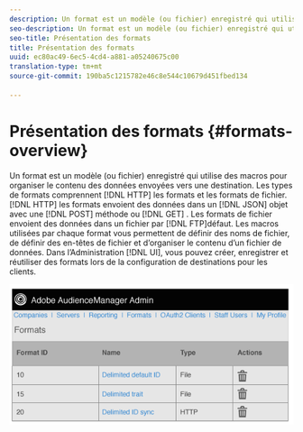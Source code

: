 ```yaml
---
description: Un format est un modèle (ou fichier) enregistré qui utilise des macros pour organiser le contenu des données envoyées vers une destination. Les types de formats comprennent les formats HTTP et les formats de fichiers. Les formats HTTP envoient des données dans un objet JSON avec une méthode POST ou GET. Les formats de fichier envoient des données dans un fichier par FTP. Les macros utilisées par chaque format vous permettent de définir des noms de fichier, de définir des en-têtes de fichier et d’organiser le contenu d’un fichier de données. Dans l’interface utilisateur d’administration, vous pouvez créer, enregistrer et réutiliser des formats lors de la configuration de destinations pour les clients.
seo-description: Un format est un modèle (ou fichier) enregistré qui utilise des macros pour organiser le contenu des données envoyées vers une destination. Les types de formats comprennent les formats HTTP et les formats de fichiers. Les formats HTTP envoient des données dans un objet JSON avec une méthode POST ou GET. Les formats de fichier envoient des données dans un fichier par FTP. Les macros utilisées par chaque format vous permettent de définir des noms de fichier, de définir des en-têtes de fichier et d’organiser le contenu d’un fichier de données. Dans l’interface utilisateur d’administration, vous pouvez créer, enregistrer et réutiliser des formats lors de la configuration de destinations pour les clients.
seo-title: Présentation des formats
title: Présentation des formats
uuid: ec80ac49-6ec5-4cd4-a881-a05240675c00
translation-type: tm+mt
source-git-commit: 190ba5c1215782e46c8e544c10679d451fbed134

---
```



# Présentation des formats {#formats-overview}

Un format est un modèle (ou fichier) enregistré qui utilise des macros pour organiser le contenu des données envoyées vers une destination. Les types de formats comprennent [!DNL HTTP] les formats et les formats de fichier. [!DNL HTTP] les formats envoient des données dans un [!DNL JSON] objet avec une [!DNL POST] méthode ou [!DNL GET] . Les formats de fichier envoient des données dans un fichier par [!DNL FTP]défaut. Les macros utilisées par chaque format vous permettent de définir des noms de fichier, de définir des en-têtes de fichier et d’organiser le contenu d’un fichier de données. Dans l’Administration [!DNL UI], vous pouvez créer, enregistrer et réutiliser des formats lors de la configuration de destinations pour les clients.

![](assets/formats.png)